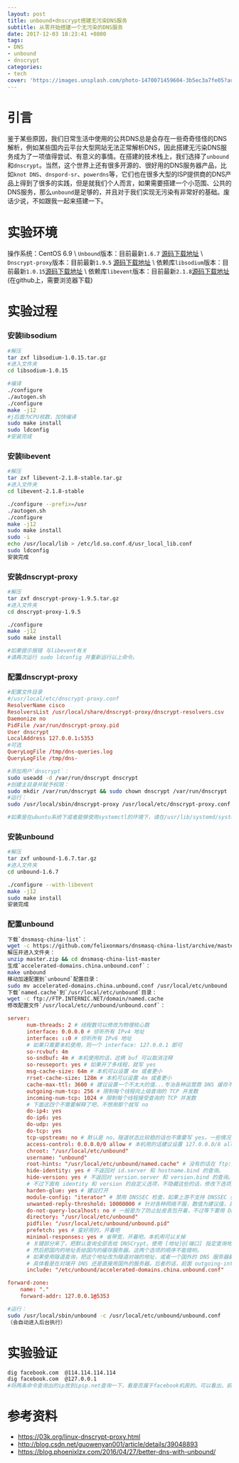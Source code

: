 ```yaml
---
layout: post
title: unbound+dnscrypt搭建无污染DNS服务
subtitle: 从零开始搭建一个无污染的DNS服务
date: 2017-12-03 18:23:41 +0800
tags:
- DNS
- unbound
- dnscrypt
categories:
- tech
cover: 'https://images.unsplash.com/photo-1470071459604-3b5ec3a7fe05?auto=format&fit=crop&w=1680&q=80'
---
```


# 引言

鉴于某些原因，我们日常生活中使用的公共DNS总是会存在一些奇奇怪怪的DNS解析，例如某些国内云平台大型网站无法正常解析DNS，因此搭建无污染DNS服务成为了一项值得尝试、有意义的事情。在搭建的技术栈上，我们选择了`unbound`和`dnscrypt`。当然，这个世界上还有很多开源的、很好用的DNS服务器产品，比如`knot DNS`、`dnspord-sr`、`powerdns`等，它们也在很多大型的ISP提供商的DNS产品上得到了很多的实践，但是就我们个人而言，如果需要搭建一个小范围、公共的DNS服务，那么`unbound`是足够的，并且对于我们实现无污染有非常好的基础。废话少说，不如跟我一起来搭建一下。

# 实验环境

操作系统：CentOS 6.9 \\
`Unbound`版本：目前最新`1.6.7` [源码下载地址](http://unbound.net/downloads/unbound-latest.tar.gz) \\
`Dnscrypt-proxy`版本：目前最新`1.9.5` [源码下载地址](https://download.dnscrypt.org/dnscrypt-proxy/dnscrypt-proxy-1.9.5.tar.gz) \\
依赖库`libsodium`版本：目前最新`1.0.15`[源码下载地址](https://download.libsodium.org/libsodium/releases/libsodium-1.0.15.tar.gz) \\
依赖库`libevent`版本：目前最新`2.1.8`[源码下载地址](https://github.com/libevent/libevent/releases/download/release-2.1.8-stable/libevent-2.1.8-stable.tar.gz)(在github上，需要浏览器下载)

# 实验过程



### 安装libsodium

```bash
#解压 
tar zxf libsodium-1.0.15.tar.gz 
#进入文件夹
cd libsodium-1.0.15

#编译
./configure
./autogen.sh
./configure
make -j12 
#j后面为CPU核数，加快编译
sudo make install
sudo ldconfig
#安装完成
```

### 安装libevent

```bash
#解压
tar zxf libevent-2.1.8-stable.tar.gz
#进入文件夹
cd libevent-2.1.8-stable

./configure --prefix=/usr
./autogen.sh
./configure
make -j12
sudo make install
sudo -i
echo /usr/local/lib > /etc/ld.so.conf.d/usr_local_lib.conf
sudo ldconfig
安装完成
```

### 安装dnscrypt-proxy

```bash
#解压
tar zxf dnscrypt-proxy-1.9.5.tar.gz
#进入文件夹
cd dnscrypt-proxy-1.9.5

./configure
make -j12
sudo make install

#如果提示报错 与libevent有关
#请再次运行 sudo ldconfig 并重新运行以上命令。
```

### 配置dnscrypt-proxy

```conf
#配置文件目录
#/usr/local/etc/dnscrypt-proxy.conf
ResolverName cisco
ResolversList /usr/local/share/dnscrypt-proxy/dnscrypt-resolvers.csv
Daemonize no
PidFile /var/run/dnscrypt-proxy.pid
User dnscrypt
LocalAddress 127.0.0.1:5353
#可选
QueryLogFile /tmp/dns-queries.log
QueryLogFile /tmp/dns-
```
```bash
#添加用户`dnscrypt`：
sudo useadd -d /var/run/dnscrypt dnscrypt
#创建主目录并赋予权限：
sudo mkdir /var/run/dnscrypt && sudo chown dnscrypt /var/run/dnscrypt
#运行：
sudo /usr/local/sbin/dnscrypt-proxy /usr/local/etc/dnscrypt-proxy.conf

#如果是在ubuntu系统下或者能够使用systemctl的环境下，请在/usr/lib/systemd/system/dnscrypt-proxy.socket修改配置，参考资料3中所示。
```

### 安装unbound

```bash
#解压
tar zxf unbound-1.6.7.tar.gz
#进入文件夹 
cd unbound-1.6.7

./configure --with-libevent
make -j12
sudo make install
安装完成
```

### 配置unbound

```bash
下载`dnsmasq-china-list`：
wget -c https://github.com/felixonmars/dnsmasq-china-list/archive/master.zip
解压并进入文件夹：
unzip master.zip && cd dnsmasq-china-list-master
生成`accelerated-domains.china.unbound.conf`：
make unbound
移动加速配置到`unbound`配置目录：
sudo mv accelerated-domains.china.unbound.conf /usr/local/etc/unbound
下载`named.cache`到`/usr/local/etc/unbound`目录：
wget -c ftp://FTP.INTERNIC.NET/domain/named.cache 
修改配置文件`/usr/local/etc//unbound/unbound.conf`：
```
```conf
server:
      num-threads: 2 # 线程数可以修改为物理核心数
      interface: 0.0.0.0 # 侦听所有 IPv4 地址
      interface: ::0 # 侦听所有 IPv6 地址
      # 如果只需要本机使用，则一个 interface: 127.0.0.1 即可
      so-rcvbuf: 4m
      so-sndbuf: 4m # 本机使用的话，这俩 buf 可以取消注释
      so-reuseport: yes # 如果开了多线程，就写 yes
      msg-cache-size: 64m # 本机可以设置 4m 或者更小
      rrset-cache-size: 128m # 本机可以设置 4m 或者更小
      cache-max-ttl: 3600 # 建议设置一个不太大的值...专治各种运营商 DNS 缓存不服
      outgoing-num-tcp: 256 # 限制每个线程向上级查询的 TCP 并发数
      incoming-num-tcp: 1024 # 限制每个线程接受查询的 TCP 并发数
      # 下面这四个不需要解释了吧，不想用那个就写 no
      do-ip4: yes
      do-ip6: yes
      do-udp: yes
      do-tcp: yes
      tcp-upstream: no # 默认是 no，隧道状态比较稳的话也不需要写 yes。一些情况下强制使用 tcp 连上游的话写 yes
      access-control: 0.0.0.0/0 allow # 本机用的话建议设置 127.0.0.0/8 allow，局域网用适当调整
      chroot: "/usr/local/etc/unbound"
      username: "unbound"
      root-hints: "/usr/local/etc/unbound/named.cache" # 没有的话在 ftp://FTP.INTERNIC.NET/domain/named.cache 下载一份
      hide-identity: yes # 不返回对 id.server 和 hostname.bind 的查询。
      hide-version: yes # 不返回对 version.server 和 version.bind 的查询。
      # 不过下面有 identity 和 version 的自定义选项，不隐藏这些的话，修改下选项还可以卖个萌(´・ω・｀)
      harden-glue: yes # 建议打开
      module-config: "iterator" # 禁用 DNSSEC 检查，如果上游不支持 DNSSEC 就关掉。注意这个选项有可能在其他 include 的文件里
      unwanted-reply-threshold: 10000000 # 针对各种网络不服，数值为建议值，具体可以自己修改看看效果
      do-not-query-localhost: no # 一般是为了防止扯皮丢包开着，不过等下要用 DNSCrypt 所以关掉
      directory: "/usr/local/etc/unbound"
      pidfile: "/usr/local/etc/unbound/unbound.pid"
      prefetch: yes # 蛮好用的，开着吧
      minimal-responses: yes # 省带宽，开着吧。本机用可以关掉
      # 关键部分来了，把默认查询全部丢给 DNSCrypt。使用 [地址]@[端口] 指定查询地址和端口，默认端口 53。
      # 然后把国内的地址丢给国内的缓存服务器。这两个选项的顺序不能错哟。
      # 如果使用隧道查询，把这个地址改为隧道对端的地址，或者一个国外的 DNS 服务器都可以，例如 8.8.8.8。
      # 具体看是在对端开 DNS 还是直接用国外的服务器。后者的话，前面 outgoing-interface 可以直接设置隧道本地端的地址，不过要配合 dnsmasq-china-list 的话，还是写路由表比较合适，否则不够灵活。
      include: "/etc/unbound/accelerated-domains.china.unbound.conf"

forward-zone:
    name: "."
    forward-addr: 127.0.0.1@5353
```
```bash
#运行：
sudo /usr/local/sbin/unbound -c /usr/local/etc/unbound/unbound.conf 
（会自动进入后台执行）
```

# 实验验证

```bash
dig facebook.com  @114.114.114.114
dig facebook.com  @127.0.0.1
#将两条命令查询出的ip放到ipip.net查询一下，看是否属于facebook机房的。可以看出，前者不是后者是，那么就无污染DNS就搭建完成了。虽然这样一来你就能够获得正确的facebook.com的ip，但是这并不意味着你就能正常访问facebook，因为ip是不通，这也正是为什么修改hosts而无法访问某搜索引擎的原因了。
```

# 参考资料

- https://03k.org/linux-dnscrypt-proxy.html
- http://blog.csdn.net/guowenyan001/article/details/39048893
- https://blog.phoenixlzx.com/2016/04/27/better-dns-with-unbound/

